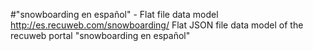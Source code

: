 #"snowboarding en español" - Flat file data model
http://es.recuweb.com/snowboarding/
Flat JSON file data model of the recuweb portal "snowboarding en español"

